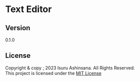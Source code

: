 # Text Editor 

## Version
0.1.0

## License
Copyright & copy ;  2023 Isuru Ashinsana. All Rights Reserved. <br>
This project is licensed under the [MIT License](LICENSE.txt)
